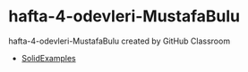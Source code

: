 # hafta-4-odevleri-MustafaBulu
hafta-4-odevleri-MustafaBulu created by GitHub Classroom


* [SolidExamples](https://github.com/157-INNOVA-JAVA-SPRING-BOOTCAMP/hafta-4-odevleri-MustafaBulu/tree/master/src/main/java/com/mustafabulu/solid_principle)


